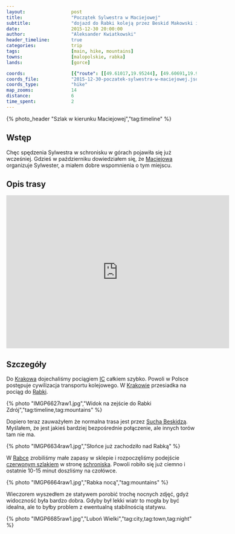 ```yaml
---
layout:                 post
title:                  "Początek Sylwestra w Maciejowej"
subtitle:               "dojazd do Rabki koleją przez Beskid Makowski i podejście do schroniska"
date:                   2015-12-30 20:00:00
author:                 "Aleksander Kwiatkowski"
header_timeline:        true
categories:             trip
tags:                   [main, hike, mountains]
towns:                  [malopolskie, rabka]
lands:                  [gorce]

coords:                 [{"route": [[49.61017,19.95244], [49.60691,19.96695], [49.60305,19.96600], [49.59911,19.97973], [49.59524,19.98991], [49.58947,19.98873], [49.58268,20.00529], [49.58294,20.00810]], "type": "hike"}]
coords_file:            "2015-12-30-poczatek-sylwestra-w-maciejowej.json"
coords_type:            "hike"
map_zooms:              14
distance:               6
time_spent:             2
---
```


[wiki-pkp-ic]:          https://pl.wikipedia.org/wiki/PKP_Intercity#InterCity
[wiki-maciejowa]:       https://pl.wikipedia.org/wiki/Bac%C3%B3wka_PTTK_na_Maciejowej
[wiki-krakow]:          https://pl.wikipedia.org/wiki/Krak%C3%B3w
[wiki-rabka]:           https://pl.wikipedia.org/wiki/Rabka-Zdr%C3%B3j
[wiki-sucha-beskidzka]: https://pl.wikipedia.org/wiki/Sucha_Beskidzka
[wiki-gsb]:             https://pl.wikipedia.org/wiki/G%C5%82%C3%B3wny_Szlak_Beskidzki

{% photo_header "Szlak w kierunku Maciejowej","tag:timeline" %}

Wstęp
-----

Chęc spędzenia Sylwestra w schronisku w górach pojawiła się już wcześniej.
Gdzieś w październiku dowiedziałem się, że [Maciejowa][wiki-maciejowa] organizuje Sylwester,
a miałem dobre wspomnienia o tym miejscu.

Opis trasy
----------

<iframe height='405' width='590' frameborder='0' allowtransparency='true' scrolling='no' src='https://www.strava.com/activities/462834644/embed/77a5c5332bd6c043c1f82b4084113dfa6bb50252'></iframe>

Szczegóły
---------

Do [Krakowa][wiki-krakow] dojechaliśmy pociągiem [IC][wiki-pkp-ic] całkiem szybko.
Powoli w Polsce postępuje cywilizacja transportu kolejowego. W [Krakowie][wiki-krakow]
przesiadka na pociąg do [Rabki][wiki-rabka].

{% photo "IMGP6627raw1.jpg","Widok na zejście do Rabki Zdrój","tag:timeline,tag:mountains" %}

Dopiero teraz zauważyłem że normalna trasa jest przez [Suchą Beskidzą][wiki-sucha-beskidzka].
Myślałem, że jest jakieś bardziej bezpośrednie połączenie, ale innych torów tam nie ma.

{% photo "IMGP6634raw1.jpg","Słońce już zachodziło nad Rabką" %}

W [Rabce][wiki-rabka] zrobiliśmy małe zapasy w sklepie i rozpoczęliśmy podejście
[czerwonym szlakiem][wiki-gsb] w stronę [schroniska][wiki-maciejowa].
Powoli robiło się już ciemno i ostatnie 10-15 minut doszliśmy na czołówce.

{% photo "IMGP6664raw1.jpg","Rabka nocą","tag:mountains" %}

Wieczorem wyszedłem ze statywem porobić trochę nocnych zdjęć, gdyż widoczność była
bardzo dobra. Gdyby był lekki wiatr to mogła by być idealna, ale to byłby problem
z ewentualną stabilnością statywu.

{% photo "IMGP6685raw1.jpg","Luboń Wielki","tag:city,tag:town,tag:night" %}
